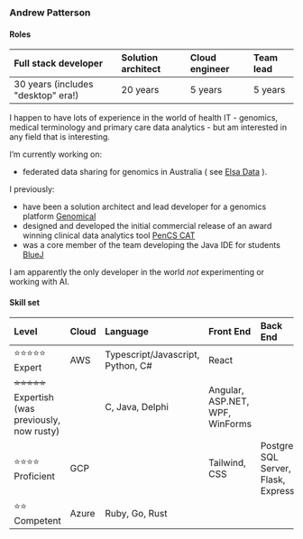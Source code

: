 ### Andrew Patterson

#### Roles

| Full stack developer | Solution architect | Cloud engineer | Team lead |
| :--- |  :--- |  :--- |  :--- |
| 30 years (includes "desktop" era!) | 20 years | 5 years | 5 years |

I happen to have lots of experience in the world of health IT - genomics, medical terminology
and primary care data analytics - but am interested in any field that is interesting.

I’m currently working on:
- federated data sharing for genomics in Australia ( see [Elsa Data](https://github.com/elsa-data) ).

I previously:
- have been a solution architect and lead developer for a genomics platform [Genomical](https://genomical.com.au)
- designed and developed the initial commercial release of an award winning clinical data analytics tool [PenCS CAT](https://www.pencs.com.au/products/cat)
- was a core member of the team developing the Java IDE for students [BlueJ](https://www.bluej.org)

I am apparently the only developer in the world *not* experimenting or working with AI.

#### Skill set

| Level | Cloud | Language | Front End | Back End | Other |
| :--- | :--- | :--- | :--- | :--- | :--- |
| ⭐⭐⭐⭐⭐ Expert | AWS |  Typescript/Javascript, Python, C#  | React |  |  |
| ~~⭐⭐⭐⭐⭐~~ Expertish (was previously, now rusty) |  | C, Java, Delphi   | Angular, ASP.NET, WPF, WinForms |  |  |
| ⭐⭐⭐⭐ Proficient | GCP |  | Tailwind, CSS | Postgres, SQL Server, Flask, Express | OAuth, OpenID |
| ⭐⭐ Competent | Azure | Ruby, Go, Rust | | |  Bioinformatics |

<!--
**andrewpatto/andrewpatto** is a ✨ _special_ ✨ repository because its `README.md` (this file) appears on your GitHub profile.

Here are some ideas to get you started:

- 🔭 I’m currently working on ...
- 🌱 I’m currently learning ...
- 👯 I’m looking to collaborate on ...
- 🤔 I’m looking for help with ...
- 💬 Ask me about ...
- 📫 How to reach me: ...
- 😄 Pronouns: ...
- ⚡ Fun fact: ...
-->
